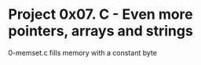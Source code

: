 # Project 0x07. C - Even more pointers, arrays and strings
0-memset.c fills memory with a constant byte

